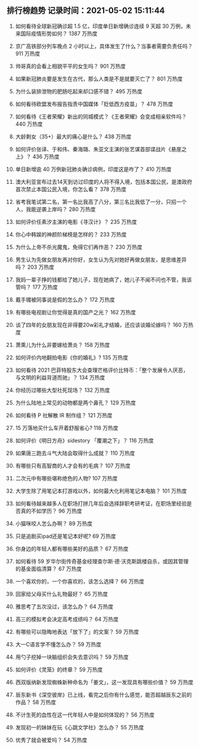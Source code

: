 
## 排行榜趋势 记录时间：2021-05-02 15:11:44
  
  1. 如何看待全球新冠确诊超 1.5 亿，印度单日新增确诊连续 9 天超 30 万例，未来国际疫情形势如何？ 1387 万热度
    
  2. 京广高铁部分列车晚点 2 小时以上，具体发生了什么？当事者需要负责任吗？ 911 万热度
    
  3. 帅哥真的会看上相貌平平的女生吗？ 901 万热度
    
  4. 如果新冠肺炎要是发生在古代，那么人类是不是就要灭亡了？ 801 万热度
    
  5. 为什么装排泄物的肥肠吃起来却口感不错？ 495 万热度
    
  6. 如何看待欧盟发布报告指责中国媒体「贬低西方疫苗」？ 478 万热度
    
  7. 如何看待《王者荣耀》新出的同城模式？《王者荣耀》会变成相亲软件吗？ 440 万热度
    
  8. 大龄剩女（35+）最大的痛心是什么？ 438 万热度
    
  9. 如何评价张译、于和伟、秦海璐、朱亚文主演的张艺谋首部谍战片《悬崖之上》？ 436 万热度
    
  10. 单日新增逾 40 万例新冠肺炎确诊病例，印度这是咋了？ 410 万热度
    
  11. 澳大利亚宣布过去14天到访过印度的人将不得入境，包括本国公民，是澳政府首次禁止本国公民入境，你怎么看？ 378 万热度
    
  12. 省考我笔试第二名，第一名比我高了八分，第三名比我低了一分，只招一个人，我能逆袭上岸吗？ 280 万热度
    
  13. 如何评价任素汐主演的电影《寻汉计》？ 235 万热度
    
  14. 你心中韩娱的神颜阶梯榜是怎样的？ 233 万热度
    
  15. 为什么上帝不杀光魔鬼，免得它们再作恶？ 230 万热度
    
  16. 男生认为先做女朋友再对你好，女生认为先对她好再做女朋友，是思维差异吗？ 203 万热度
    
  17. 我妈一辈子挣的钱都给了她儿子，现在她病了，她儿子不闻不问也不管，我该管吗？ 177 万热度
    
  18. 戴手镯被同事说是假的怎么办？ 172 万热度
    
  19. 有哪些电视剧让你觉得是真的国产之光？ 162 万热度
    
  20. 谈了四年的女朋友现在非得要20w彩礼才结婚，还应该谈婚论嫁吗？ 160 万热度
    
  21. 萧熏儿为什么非要嫁给萧炎？ 158 万热度
    
  22. 如何评价内地翻拍电影《你的婚礼》? 135 万热度
    
  23. 如何看待 2021 巴菲特股东大会查理芒格评价比特币：「整个发展令人厌恶，与文明的利益背道而驰」？ 134 万热度
    
  24. 你经历过哪些大型社死现场？ 132 万热度
    
  25. 为什么陆地上常见的动物都是两个鼻孔？ 129 万热度
    
  26. 如何看待 P 社解散 IR 制作组？ 121 万热度
    
  27. 15 万落地买什么车开着舒服省心? 118 万热度
    
  28. 如何评价《明日方舟》sidestory 「覆潮之下」？ 116 万热度
    
  29. 如果唐三跑去斗气大陆会取得什么成就？ 110 万热度
    
  30. 有哪些只有高智商的人才会有的毛病？ 107 万热度
    
  31. 二次元中有哪些堪称绝色的人物? 107 万热度
    
  32. 大学生除了用笔记本打游戏以外，如何最大化利用笔记本电脑？ 101 万热度
    
  33. 如何看待越来越多人在职场打拼几年后会选择辞职考研考证，在职场里经验是否真的不如学历？ 96 万热度
    
  34. 小猫咪咬人怎么办啊？ 89 万热度
    
  35. 只是追剧买ipad还是笔记本好呢? 69 万热度
    
  36. 你身边的年轻人都有哪些美好的品质？ 67 万热度
    
  37. 如何看待 59 岁华尔街传奇基金经理查尔斯·德·沃克斯跳楼自杀，或因其管理的基金面临清算？ 67 万热度
    
  38. 一个喜欢你的，一个你喜欢的，该怎么选择？ 66 万热度
    
  39. 回家给父母买什么礼物最好？ 65 万热度
    
  40. 雅思考了五次没过，该怎么办？ 64 万热度
    
  41. 高三的模拟考会决定高考成绩吗？ 64 万热度
    
  42. 有哪些可以隐晦地表达「放下了」的文案？ 59 万热度
    
  43. 大一C语言学不懂怎么办？ 59 万热度
    
  44. 用勺子挖掉一块脑组织会失去意识吗？ 59 万热度
    
  45. 如何评价《灵笼》的终章？ 59 万热度
    
  46. 西双版纳新发现蜘蛛新种命名为「姜文」，这一发现具有哪些价值？ 59 万热度
    
  47. 辰东新书《深空彼岸》已上线，看完之后你有什么感觉，能否超越辰东之前的作品？ 58 万热度
    
  48. 不计生死的血性在这一代年轻人中是如何体现的？ 56 万热度
    
  49. 发现初一的妹妹在玩《心跳文学社》怎么办？ 55 万热度
    
  50. 优秀了就会被爱吗？ 54 万热度
    